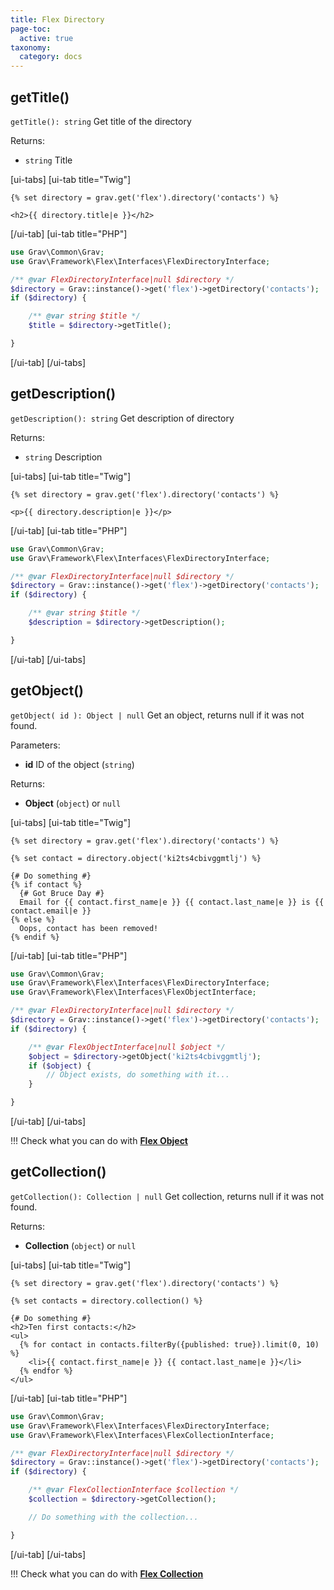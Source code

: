 ```yaml
---
title: Flex Directory
page-toc:
  active: true
taxonomy:
  category: docs
---
```


## getTitle()

`getTitle(): string` Get title of the directory

Returns:
- `string` Title

[ui-tabs]
[ui-tab title="Twig"]
```twig
{% set directory = grav.get('flex').directory('contacts') %}

<h2>{{ directory.title|e }}</h2>
```
[/ui-tab]
[ui-tab title="PHP"]
```php
use Grav\Common\Grav;
use Grav\Framework\Flex\Interfaces\FlexDirectoryInterface;

/** @var FlexDirectoryInterface|null $directory */
$directory = Grav::instance()->get('flex')->getDirectory('contacts');
if ($directory) {

    /** @var string $title */
    $title = $directory->getTitle();

}
```
[/ui-tab]
[/ui-tabs]

## getDescription()

`getDescription(): string` Get description of directory

Returns:
- `string` Description

[ui-tabs]
[ui-tab title="Twig"]
```twig
{% set directory = grav.get('flex').directory('contacts') %}

<p>{{ directory.description|e }}</p>
```
[/ui-tab]
[ui-tab title="PHP"]
```php
use Grav\Common\Grav;
use Grav\Framework\Flex\Interfaces\FlexDirectoryInterface;

/** @var FlexDirectoryInterface|null $directory */
$directory = Grav::instance()->get('flex')->getDirectory('contacts');
if ($directory) {

    /** @var string $title */
    $description = $directory->getDescription();

}
```
[/ui-tab]
[/ui-tabs]

## getObject()

`getObject( id ): Object | null` Get an object, returns null if it was not found.

Parameters:
- **id** ID of the object (`string`)

Returns:
- **Object** (`object`) or `null`

[ui-tabs]
[ui-tab title="Twig"]
```twig
{% set directory = grav.get('flex').directory('contacts') %}

{% set contact = directory.object('ki2ts4cbivggmtlj') %}

{# Do something #}
{% if contact %}
  {# Got Bruce Day #}
  Email for {{ contact.first_name|e }} {{ contact.last_name|e }} is {{ contact.email|e }}
{% else %}
  Oops, contact has been removed!
{% endif %}
```
[/ui-tab]
[ui-tab title="PHP"]
```php
use Grav\Common\Grav;
use Grav\Framework\Flex\Interfaces\FlexDirectoryInterface;
use Grav\Framework\Flex\Interfaces\FlexObjectInterface;

/** @var FlexDirectoryInterface|null $directory */
$directory = Grav::instance()->get('flex')->getDirectory('contacts');
if ($directory) {

    /** @var FlexObjectInterface|null $object */
    $object = $directory->getObject('ki2ts4cbivggmtlj');
    if ($object) {
        // Object exists, do something with it...
    }

}
```
[/ui-tab]
[/ui-tabs]

!!! Check what you can do with **[Flex Object](/advanced/flex/using/object)**

## getCollection()

`getCollection(): Collection | null` Get collection, returns null if it was not found.

Returns:
- **Collection** (`object`) or `null`

[ui-tabs]
[ui-tab title="Twig"]
```twig
{% set directory = grav.get('flex').directory('contacts') %}

{% set contacts = directory.collection() %}

{# Do something #}
<h2>Ten first contacts:</h2>
<ul>
  {% for contact in contacts.filterBy({published: true}).limit(0, 10) %}
    <li>{{ contact.first_name|e }} {{ contact.last_name|e }}</li>
  {% endfor %}
</ul>
```
[/ui-tab]
[ui-tab title="PHP"]
```php
use Grav\Common\Grav;
use Grav\Framework\Flex\Interfaces\FlexDirectoryInterface;
use Grav\Framework\Flex\Interfaces\FlexCollectionInterface;

/** @var FlexDirectoryInterface|null $directory */
$directory = Grav::instance()->get('flex')->getDirectory('contacts');
if ($directory) {

    /** @var FlexCollectionInterface $collection */
    $collection = $directory->getCollection();

    // Do something with the collection...

}
```
[/ui-tab]
[/ui-tabs]

!!! Check what you can do with **[Flex Collection](/advanced/flex/using/collection)**

